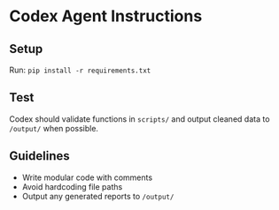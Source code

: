 # Codex Agent Instructions

## Setup
Run: `pip install -r requirements.txt`

## Test
Codex should validate functions in `scripts/` and output cleaned data to `/output/` when possible.

## Guidelines
- Write modular code with comments
- Avoid hardcoding file paths
- Output any generated reports to `/output/`
